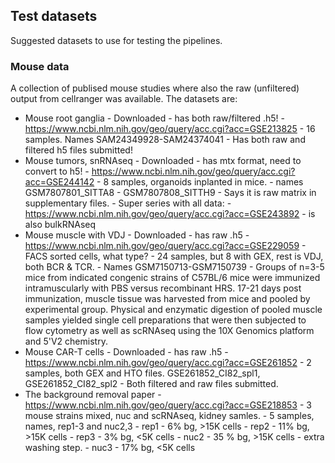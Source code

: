 ## Test datasets

Suggested datasets to use for testing the pipelines.


### Mouse data

A collection of publised mouse studies where also the raw (unfiltered) output from cellranger was available. The datasets are:


- Mouse root ganglia
        - Downloaded - has both raw/filtered .h5!
        - https://www.ncbi.nlm.nih.gov/geo/query/acc.cgi?acc=GSE213825
        - 16 samples. Names SAM24349928-SAM24374041
        - Has both raw and filtered h5 files submitted!
- Mouse tumors, snRNAseq
        - Downloaded - has mtx format, need to convert to h5!
        - https://www.ncbi.nlm.nih.gov/geo/query/acc.cgi?acc=GSE244142
        - 8 samples, organoids inplanted in mice.
                - names GSM7807801_SITTA8 - GSM7807808_SITTH9
        - Says it is raw matrix in supplementary files.
        - Super series with all data:
                - https://www.ncbi.nlm.nih.gov/geo/query/acc.cgi?acc=GSE243892
                - is also bulkRNAseq
- Mouse muscle with VDJ
        - Downloaded - has raw .h5
        - https://www.ncbi.nlm.nih.gov/geo/query/acc.cgi?acc=GSE229059
        - FACS sorted cells, what type?
        - 24 samples, but 8 with GEX, rest is VDJ, both BCR & TCR.
                - Names GSM7150713-GSM7150739
        - Groups of n=3-5 mice from indicated congenic strains of C57BL/6 mice were immunized intramuscularly with PBS versus recombinant HRS. 17-21 days post immunization, muscle tissue was harvested from mice and pooled by experimental group. Physical and enzymatic digestion of pooled muscle samples yielded single cell preparations that were then subjected to flow cytometry as well as scRNAseq using the 10X Genomics platform and 5'V2 chemistry.
- Mouse CAR-T cells
        - Downloaded - has raw .h5
        - https://www.ncbi.nlm.nih.gov/geo/query/acc.cgi?acc=GSE261852
        - 2 samples, both GEX and HTO files.  GSE261852_CI82_spl1, GSE261852_CI82_spl2
        - Both filtered and raw files submitted.
- The background removal paper
        - https://www.ncbi.nlm.nih.gov/geo/query/acc.cgi?acc=GSE218853
        - 3 mouse strains mixed, nuc and scRNAseq, kidney samles.
        - 5 samples, names, rep1-3 and nuc2,3
                - rep1 - 6% bg, >15K cells
                - rep2 - 11% bg, >15K cells
                - rep3 - 3% bg, <5K cells
                - nuc2 - 35 % bg, >15K cells - extra washing step.
                - nuc3 - 17% bg, <5K cells